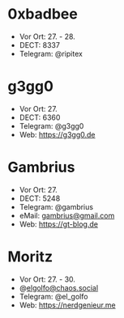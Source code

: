 # 0xbadbee
- Vor Ort: 27. - 28.
- DECT: 8337
- Telegram: @ripitex


# g3gg0
- Vor Ort: 27. 
- DECT: 6360
- Telegram: @g3gg0
- Web: https://g3gg0.de


# Gambrius
- Vor Ort: 27.
- DECT: 5248
- Telegram: @gambrius
- eMail: gambrius@gmail.com
- Web: https://gt-blog.de


# Moritz
- Vor Ort: 27. - 30.
- @elgolfo@chaos.social
- Telegram: @el_golfo
- Web: https://nerdgenieur.me


